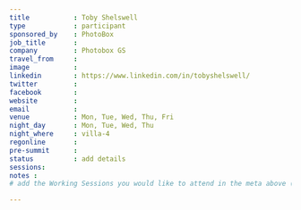 ```yaml
---
title           : Toby Shelswell
type            : participant
sponsored_by    : PhotoBox
job_title       :
company         : Photobox GS
travel_from     :
image           :
linkedin        : https://www.linkedin.com/in/tobyshelswell/
twitter         :
facebook        :
website         :
email           :
venue           : Mon, Tue, Wed, Thu, Fri
night_day       : Mon, Tue, Wed, Thu
night_where     : villa-4
regonline       :
pre-summit      :
status          : add details
sessions:
notes :
# add the Working Sessions you would like to attend in the meta above (use the session's title) e.g. sessions (one per line): -Security Playbooks Diagrams -Hackathon Daily Sessions

---
```


<!-- put more details about participant here -->
